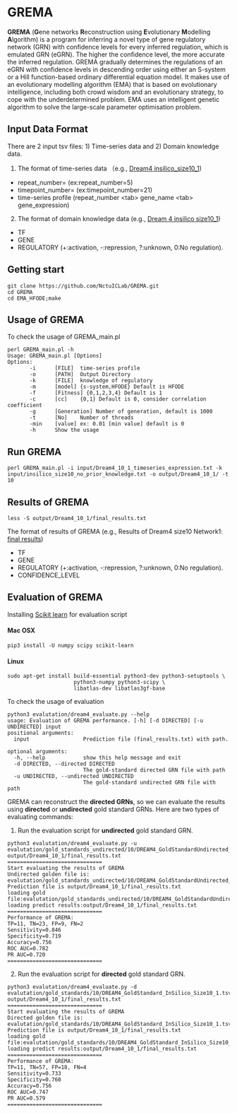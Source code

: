 # GREMA
**GREMA** (**G**ene networks **R**econstruction using **E**volutionary **M**odelling **A**lgorithm) is a program for inferring  a novel type of gene regulatory network (GRN) with confidence levels for every inferred regulation, which is emulated GRN (eGRN). The higher the confidence level, the more accurate the inferred regulation. GREMA gradually determines the regulations of an eGRN with confidence levels in descending order using either an S-system or a Hill function-based ordinary differential equation model. It makes use of an evolutionary modelling algorithm (EMA) that is based on evolutionary intelligence, including both crowd wisdom and an evolutionary strategy, to cope with the underdetermined problem. EMA uses an intelligent genetic algorithm to solve the large-scale parameter optimisation problem. 

## Input Data Format
There are 2 input tsv files: 1) Time-series data and 2) Domain knowledge data.
1. The format of time-series data （e.g., [Dream4 insilico_size10_1](input/Dream4_10_1_timeseries_expression.txt))
 - repeat_number= (ex:repeat_number=5)
 - timepoint_number= (ex:timepoint_number=21)
 - time-series profile (repeat_number \<tab\> gene_name \<tab\> gene_expression)
2. The format of domain knowledge data (e.g., [Dream 4 insilico size10_1](input/insilico_size10_1_know_knowledge.txt))
 - TF
 - GENE
 - REGULATORY (+:activation, -:repression, ?:unknown, 0:No regulation).

## Getting start
 ```shell
 git clone https://github.com/NctuICLab/GREMA.git
 cd GREMA
 cd EMA_HFODE;make
 ```

## Usage of GREMA
To check the usage of GREMA_main.pl
 ```shell
 perl GREMA_main.pl -h
 Usage: GREMA_main.pl [Options]
 Options:
        -i      [FILE]  time-series profile
        -o      [PATH]  Output Directory
        -k      [FILE]  knowledge of regulatory
        -m      [model] {s-system,HFODE} Default is HFODE
        -f      [Fitness] {0,1,2,3,4} Default is 1
        -c      [cc]    {0,1} Default is 0, consider correlation coefficient
        -g      [Generation] Number of generation, default is 1000
        -t      [No]    Number of threads
        -min    [value] ex: 0.01 [min value] default is 0
        -h      Show the usage
 ```
## Run GREMA
```shell
perl GREMA_main.pl -i input/Dream4_10_1_timeseries_expression.txt -k input/insilico_size10_no_prior_knowledge.txt -o output/Dream4_10_1/ -t 10
```
## Results of GREMA
```shell
less -S output/Dream4_10_1/final_results.txt
```
The format of results of GREMA (e.g., Results of Dream4 size10 Network1: [final results](output/Dream4_10_1/final_results.txt))
- TF
- GENE
- REGULATORY (+:activation, -:repression, ?:unknown, 0:No regulation).
- CONFIDENCE_LEVEL

## Evaluation of GREMA
Installing [Scikit learn](https://scikit-learn.org/0.16/install.html) for evaluation script
#### Mac OSX
```shell
pip3 install -U numpy scipy scikit-learn
```
#### Linux
```shell
sudo apt-get install build-essential python3-dev python3-setuptools \
                     python3-numpy python3-scipy \
                     libatlas-dev libatlas3gf-base
```
To check the usage of evaluation
```shell
python3 evalutation/dream4_evaluate.py --help
usage: Evaluation of GREMA performance. [-h] [-d DIRECTED] [-u UNDIRECTED] input
positional arguments:
  input                 Prediction file (final_results.txt) with path.

optional arguments:
  -h, --help            show this help message and exit
  -d DIRECTED, --directed DIRECTED
                        The gold-standard directed GRN file with path
  -u UNDIRECTED, --undirected UNDIRECTED
                        The gold-standard undirected GRN file with path
```
GREMA can reconstruct the **directed GRNs**, so we can evaluate the results using **directed** or **undirected** gold standard GRNs. Here are two types of evaluating commands:
1.  Run the evaluation script for **undirected** gold standard GRN.

```shell
python3 evalutation/dream4_evaluate.py -u evalutation/gold_standards_undirected/10/DREAM4_GoldStandardUndirected_InSilico_Size10_1.tsv output/Dream4_10_1/final_results.txt
==============================
Start evaluating the results of GREMA
Undirected golden file is: evalutation/gold_standards_undirected/10/DREAM4_GoldStandardUndirected_InSilico_Size10_1.tsv
Prediction file is output/Dream4_10_1/final_results.txt
loading gold file:evalutation/gold_standards_undirected/10/DREAM4_GoldStandardUndirected_InSilico_Size10_1.tsv
loading predict results:output/Dream4_10_1/final_results.txt
==============================
Performance of GREMA:
TP=11, TN=23, FP=9, FN=2
Sensitivity=0.846
Specificity=0.719
Accuracy=0.756
ROC AUC=0.782
PR AUC=0.720
==============================

```
2.  Run the evaluation script for **directed** gold standard GRN.
```shell
python3 evalutation/dream4_evaluate.py -d evalutation/gold_standards/10/DREAM4_GoldStandard_InSilico_Size10_1.tsv output/Dream4_10_1/final_results.txt 
==============================
Start evaluating the results of GREMA
Directed golden file is: evalutation/gold_standards/10/DREAM4_GoldStandard_InSilico_Size10_1.tsv
Prediction file is output/Dream4_10_1/final_results.txt
loading gold file:evalutation/gold_standards/10/DREAM4_GoldStandard_InSilico_Size10_1.tsv
loading predict results:output/Dream4_10_1/final_results.txt
==============================
Performance of GREMA:
TP=11, TN=57, FP=18, FN=4
Sensitivity=0.733
Specificity=0.760
Accuracy=0.756
ROC AUC=0.747
PR AUC=0.579
==============================
```



  
